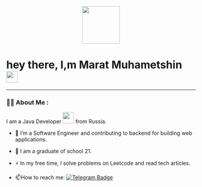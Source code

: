 <div id="header" align="center">
  <img src="https://i.giphy.com/media/v1.Y2lkPTc5MGI3NjExenNqdXk1cXJwcGVmbjVmdGVvdm1tbXh3ejJ0Mm9ndjN5Zjc5OW93biZlcD12MV9pbnRlcm5hbF9naWZfYnlfaWQmY3Q9Zw/QDjpIL6oNCVZ4qzGs7/giphy.gif" width="100"/>
</div>
<h1>
  hey there, I,m Marat Muhametshin
  <img src="https://media.giphy.com/media/hvRJCLFzcasrR4ia7z/giphy.gif" width="30px"/>
</h1>

---
### :woman_technologist: About Me :
I am a Java Developer <img src="https://media.giphy.com/media/WUlplcMpOCEmTGBtBW/giphy.gif" width="30"> from Russia.
- :telescope: I’m a Software Engineer and contributing to backend for building web applications.

- :seedling: I am a graduate of school 21.

- :zap: In my free time, I solve problems on Leetcode and read tech articles.

- :mailbox:How to reach me: [![Telegram Badge](https://img.shields.io/badge/-your-username-blue?style=flat&logo=Telegram&logoColor=white)](https://t.me/MaratMuhametshin)
